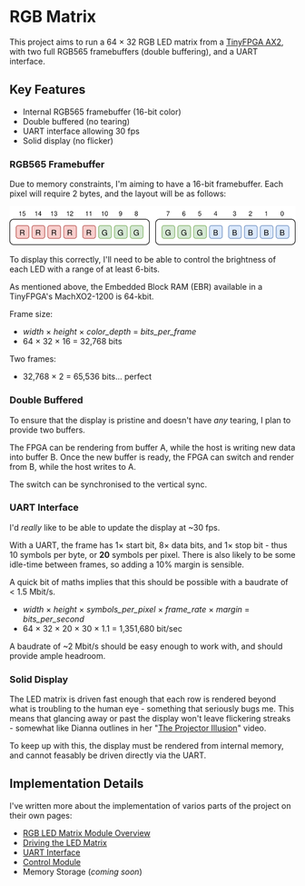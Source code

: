 # RGB Matrix

This project aims to run a 64 &times; 32 RGB LED matrix from a [TinyFPGA AX2](https://store.tinyfpga.com/products/tinyfpga-a2), with two full RGB565 framebuffers (double buffering), and a UART interface.

## Key Features

  - Internal RGB565 framebuffer (16-bit color)
  - Double buffered (no tearing)
  - UART interface allowing 30 fps
  - Solid display (no flicker)

### RGB565 Framebuffer

Due to memory constraints, I'm aiming to have a 16-bit framebuffer.
Each pixel will require 2 bytes, and the layout will be as follows:

![rgb565_layout](./doc/rgb565_layout.svg)

To display this correctly, I'll need to be able to control the brightness of each LED with a range of at least 6-bits.

As mentioned above, the Embedded Block RAM (EBR) available in a TinyFPGA's MachXO2-1200 is 64-kbit.

Frame size:

  - _width_ &times; _height_ &times; _color_depth_ = _bits_per_frame_
  - 64 &times; 32 &times; 16 = 32,768 bits

Two frames:

  - 32,768 &times; 2 = 65,536 bits... perfect

### Double Buffered

To ensure that the display is pristine and doesn't have _any_ tearing, I plan to provide two buffers.

The FPGA can be rendering from buffer A, while the host is writing new data into buffer B.
Once the new buffer is ready, the FPGA can switch and render from B, while the host writes to A.

The switch can be synchronised to the vertical sync.

### UART Interface

I'd _really_ like to be able to update the display at ~30 fps.

With a UART, the frame has 1&times; start bit, 8&times; data bits, and 1&times; stop bit - thus 10 symbols per byte, or **20** symbols per pixel.
There is also likely to be some idle-time between frames, so adding a 10% margin is sensible.

A quick bit of maths implies that this should be possible with a baudrate of &lt; 1.5 Mbit/s.

  - _width_ &times; _height_ &times; _symbols_per_pixel_ &times; _frame_rate_ &times; _margin_ = _bits_per_second_
  - 64 &times; 32 &times; 20 &times; 30 &times; 1.1 = 1,351,680 bit/sec

A baudrate of ~2 Mbit/s should be easy enough to work with, and should provide ample headroom.

### Solid Display

The LED matrix is driven fast enough that each row is rendered beyond what is troubling to the human eye - something that seriously bugs me.
This means that glancing away or past the display won't leave flickering streaks - somewhat like Dianna outlines in her "[The Projector Illusion](https://www.youtube.com/watch?v=Xp6bxCh_p7c)" video.

To keep up with this, the display must be rendered from internal memory, and cannot feasably be driven directly via the UART.

## Implementation Details

I've written more about the implementation of varios parts of the project on their own pages:

  - [RGB LED Matrix Module Overview](doc/led_matrix_overview.md)
  - [Driving the LED Matrix](doc/led_matrix_driving.md)
  - [UART Interface](doc/uart_rx.md)
  - [Control Module](doc/control_module.md)
  - Memory Storage (_coming soon_)
